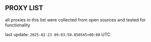 ## PROXY LIST

all proxies in this list were collected from open sources and tested for functionality

last update: `2025-02-23 09:03:50.050545+00:00` UTC